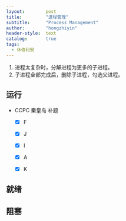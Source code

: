 ```yaml
---
layout:        post
title:         "进程管理"
subtitle:      "Process Management"
author:        "hongzhiyin"
header-style:  text
catalog:       true
tags:
  - 休伯利安
---
```


1. 进程太复杂时，分解进程为更多的子进程。
2. 子进程全部完成后，删除子进程，勾选父进程。

## 运行

- CCPC 秦皇岛 补题
  - [x] F
  - [x] J
  - [x] I
  - [x] A
  - [x] K





## 就绪





## 阻塞

